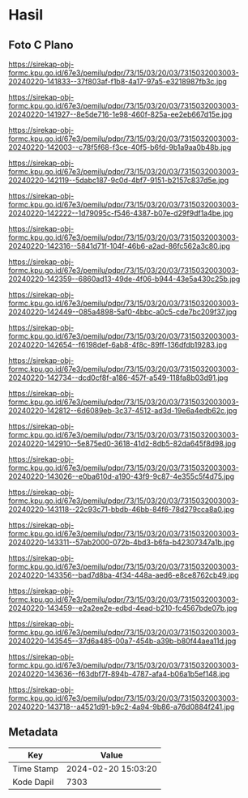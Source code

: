# Hasil

## Foto C Plano

https://sirekap-obj-formc.kpu.go.id/67e3/pemilu/pdpr/73/15/03/20/03/7315032003003-20240220-141833--37f803af-f1b8-4a17-97a5-e3218987fb3c.jpg

https://sirekap-obj-formc.kpu.go.id/67e3/pemilu/pdpr/73/15/03/20/03/7315032003003-20240220-141927--8e5de716-1e98-460f-825a-ee2eb667d15e.jpg

https://sirekap-obj-formc.kpu.go.id/67e3/pemilu/pdpr/73/15/03/20/03/7315032003003-20240220-142003--c78f5f68-f3ce-40f5-b6fd-9b1a9aa0b48b.jpg

https://sirekap-obj-formc.kpu.go.id/67e3/pemilu/pdpr/73/15/03/20/03/7315032003003-20240220-142119--5dabc187-9c0d-4bf7-9151-b2157c837d5e.jpg

https://sirekap-obj-formc.kpu.go.id/67e3/pemilu/pdpr/73/15/03/20/03/7315032003003-20240220-142222--1d79095c-f546-4387-b07e-d29f9df1a4be.jpg

https://sirekap-obj-formc.kpu.go.id/67e3/pemilu/pdpr/73/15/03/20/03/7315032003003-20240220-142316--5841d71f-104f-46b6-a2ad-86fc562a3c80.jpg

https://sirekap-obj-formc.kpu.go.id/67e3/pemilu/pdpr/73/15/03/20/03/7315032003003-20240220-142359--6860ad13-49de-4f06-b944-43e5a430c25b.jpg

https://sirekap-obj-formc.kpu.go.id/67e3/pemilu/pdpr/73/15/03/20/03/7315032003003-20240220-142449--085a4898-5af0-4bbc-a0c5-cde7bc209f37.jpg

https://sirekap-obj-formc.kpu.go.id/67e3/pemilu/pdpr/73/15/03/20/03/7315032003003-20240220-142654--f6198def-6ab8-4f8c-89ff-136dfdb19283.jpg

https://sirekap-obj-formc.kpu.go.id/67e3/pemilu/pdpr/73/15/03/20/03/7315032003003-20240220-142734--dcd0cf8f-a186-457f-a549-118fa8b03d91.jpg

https://sirekap-obj-formc.kpu.go.id/67e3/pemilu/pdpr/73/15/03/20/03/7315032003003-20240220-142812--6d6089eb-3c37-4512-ad3d-19e6a4edb62c.jpg

https://sirekap-obj-formc.kpu.go.id/67e3/pemilu/pdpr/73/15/03/20/03/7315032003003-20240220-142910--5e875ed0-3618-41d2-8db5-82da645f8d98.jpg

https://sirekap-obj-formc.kpu.go.id/67e3/pemilu/pdpr/73/15/03/20/03/7315032003003-20240220-143026--e0ba610d-a190-43f9-9c87-4e355c5f4d75.jpg

https://sirekap-obj-formc.kpu.go.id/67e3/pemilu/pdpr/73/15/03/20/03/7315032003003-20240220-143118--22c93c71-bbdb-46bb-84f6-78d279cca8a0.jpg

https://sirekap-obj-formc.kpu.go.id/67e3/pemilu/pdpr/73/15/03/20/03/7315032003003-20240220-143311--57ab2000-072b-4bd3-b6fa-b42307347a1b.jpg

https://sirekap-obj-formc.kpu.go.id/67e3/pemilu/pdpr/73/15/03/20/03/7315032003003-20240220-143356--bad7d8ba-4f34-448a-aed6-e8ce8762cb49.jpg

https://sirekap-obj-formc.kpu.go.id/67e3/pemilu/pdpr/73/15/03/20/03/7315032003003-20240220-143459--e2a2ee2e-edbd-4ead-b210-fc4567bde07b.jpg

https://sirekap-obj-formc.kpu.go.id/67e3/pemilu/pdpr/73/15/03/20/03/7315032003003-20240220-143545--37d6a485-00a7-454b-a39b-b80f44aea11d.jpg

https://sirekap-obj-formc.kpu.go.id/67e3/pemilu/pdpr/73/15/03/20/03/7315032003003-20240220-143636--f63dbf7f-894b-4787-afa4-b06a1b5ef148.jpg

https://sirekap-obj-formc.kpu.go.id/67e3/pemilu/pdpr/73/15/03/20/03/7315032003003-20240220-143718--a4521d91-b9c2-4a94-9b86-a76d0884f241.jpg


## Metadata

| Key        | Value               |
| ---------- | ------------------- |
| Time Stamp | 2024-02-20 15:03:20 |
| Kode Dapil | 7303                |




